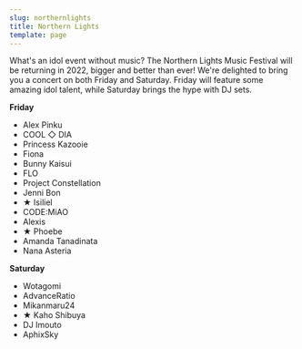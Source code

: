 ```yaml
---
slug: northernlights
title: Northern Lights
template: page
---
```


What's an idol event without music? The Northern Lights Music Festival will be returning in 2022, bigger and better than ever! We're delighted to bring you a concert on both Friday and Saturday. Friday will feature some amazing idol talent, while Saturday brings the hype with DJ sets.

**Friday**

* Alex Pinku
* COOL ◇ DIA
* Princess Kazooie
* Fiona
* Bunny Kaisui
* FLO
* Project Constellation
* Jenni Bon
* ★ Isiliel
* CODE:MiAO
* Alexis
* ★ Phoebe
* Amanda Tanadinata
* Nana Asteria

**Saturday**

* Wotagomi
* AdvanceRatio
* Mikanmaru24
* ★ Kaho Shibuya
* DJ Imouto 
* AphixSky